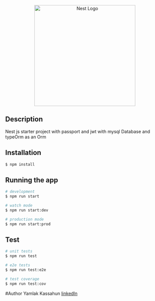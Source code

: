 <p align="center">
<img src="http://img.youtube.com/vi/UnBhIpG8_yc/0.jpg" width="320" alt="Nest Logo" />
</p>

## Description
Nest js starter project with passport and jwt with mysql Database and typeOrm as an Orm 

## Installation

```bash
$ npm install
```

## Running the app

```bash
# development
$ npm run start

# watch mode
$ npm run start:dev

# production mode
$ npm run start:prod
```

## Test

```bash
# unit tests
$ npm run test

# e2e tests
$ npm run test:e2e

# test coverage
$ npm run test:cov
```
#Author
Yamlak Kassahun
<a href="linkedin.com/in/yamlak-kassahun-b4606518b">linkedIn</a>
